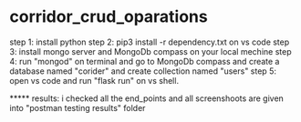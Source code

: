 # corridor_crud_oparations

step 1: install python
step 2: pip3 install -r dependency.txt on vs code
step 3: install mongo server and MongoDb compass on your local mechine
step 4: run "mongod" on terminal and go to MongoDb compass and create a database named "corider" and create collection named "users"
step 5: open vs code and run "flask run" on vs shell.

*****  results: i checked all the end_points and all screenshoots are given into "postman testing results" folder
